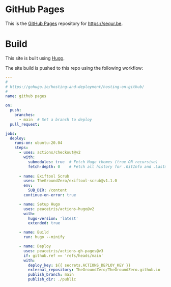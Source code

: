 # GitHub Pages

This is the [GitHub Pages](https://pages.github.com/ "GitHub Pages") repository for https://sequr.be.

# Build

This site is built using [Hugo](https://gohugo.io "Hugo").

The site build is pushed to this repo using the following workflow:

```yaml
---
# 
# https://gohugo.io/hosting-and-deployment/hosting-on-github/
# 
name: github pages

on:
  push:
    branches:
      - main  # Set a branch to deploy
  pull_request:

jobs:
  deploy:
    runs-on: ubuntu-20.04
    steps:
      - uses: actions/checkout@v2
        with:
          submodules: true  # Fetch Hugo themes (true OR recursive)
          fetch-depth: 0    # Fetch all history for .GitInfo and .Lastmod
      
      - name: Exiftool Scrub
        uses: TheGroundZero/exiftool-scrub@v1.1.0
        env:
          SUB_DIR: /content
        continue-on-error: true

      - name: Setup Hugo
        uses: peaceiris/actions-hugo@v2
        with:
          hugo-version: 'latest'
          extended: true

      - name: Build
        run: hugo --minify

      - name: Deploy
        uses: peaceiris/actions-gh-pages@v3
        if: github.ref == 'refs/heads/main'
        with:
          deploy_key: ${{ secrets.ACTIONS_DEPLOY_KEY }}
          external_repository: TheGroundZero/TheGroundZero.github.io
          publish_branch: main
          publish_dir: ./public
```
